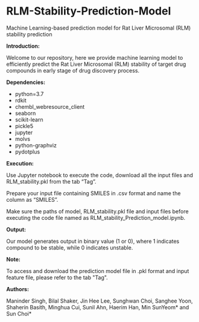 # RLM-Stability-Prediction-Model
Machine Learning-based prediction model for Rat Liver Microsomal (RLM) stability prediction

**Introduction:**

Welcome to our repository, here we provide machine learning model to efficiently predict the Rat Liver Microsomal (RLM) stability of target drug compounds in early stage of drug discovery process. 

**Dependencies:**

  - python=3.7
  - rdkit
  - chembl_webresource_client
  - seaborn
  - scikit-learn
  - pickle5
  - jupyter
  - molvs
  - python-graphviz
  - pydotplus


**Execution:**

Use Jupyter notebook to execute the code, download all the input files and RLM_stability.pkl from the tab “Tag”.

Prepare your input file containing SMILES in .csv format and name the column as “SMILES”.

Make sure the paths of model, RLM_stability.pkl file and input files before executing the code file named as RLM_stability_Prediction_model.ipynb.

**Output:**

Our model generates output in binary value (1 or 0), where 1 indicates compound to be stable, while 0 indicates unstable.

**Note:**

To access and download the prediction model file in .pkl format and input feature file, please refer to the tab "Tag".

**Authors:** 

Maninder Singh, Bilal Shaker, Jin Hee Lee, Sunghwan Choi, Sanghee Yoon, Shaherin Basith, Minghua Cui, Sunil Ahn, Haerim Han, Min SunYeom* and Sun Choi*
